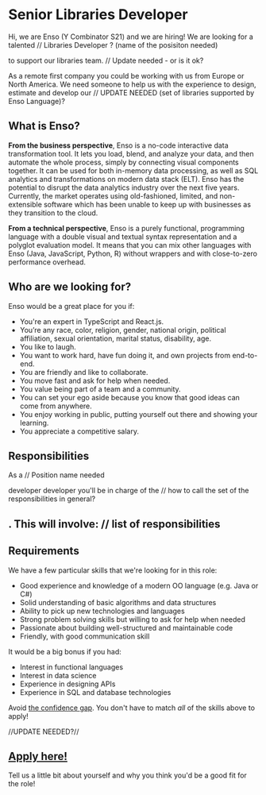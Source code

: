 # Senior Libraries Developer
Hi, we are Enso (Y Combinator S21) and we are hiring! We are looking for a talented 
// Libraries Developer ? (name of the posisiton needed)

to support our libraries team. 
// Update needed - or is it ok?

As a remote first company you could be working with us from Europe or North America. We need someone to help us with the experience to design, estimate and develop our 
// UPDATE NEEDED (set of libraries supported by Enso Language)?

## What is Enso?
**From the business perspective**, Enso is a no-code interactive data transformation tool. It lets you load, blend, and analyze your data, and then  automate the whole process, simply by connecting visual components together. It can be used for both in-memory data processing, as well as SQL analytics and transformations on modern data stack (ELT). Enso has the potential to disrupt the data analytics industry over the next five years. 
Currently, the market operates using old-fashioned, limited, and non-extensible software which has been unable to keep up with businesses as they transition to the cloud.

**From a technical perspective**, Enso is a purely functional, programming language with a double visual and textual syntax representation and a polyglot
evaluation model. It means that you can mix other languages with Enso (Java, JavaScript, Python, R) without wrappers and with close-to-zero performance overhead.

## Who are we looking for?
Enso would be a great place for you if:
- You're an expert in TypeScript and React.js.
- You’re any race, color, religion, gender, national origin, political affiliation, 
  sexual orientation, marital status, disability, age.
- You like to laugh.
- You want to work hard, have fun doing it, and own projects from end-to-end.
- You are friendly and like to collaborate.
- You move fast and ask for help when needed.
- You value being part of a team and a community.
- You can set your ego aside because you know that good ideas can come from anywhere.
- You enjoy working in public, putting yourself out there and showing your learning.
- You appreciate a competitive salary.

## Responsibilities
As a 
// Position name needed

developer developer you'll be in charge of the 
// how to call the set of the responsibilities in general?

. This will involve:
// list of responsibilities
- 


## Requirements
We have a few particular skills that we're looking for in this role:

- Good experience and knowledge of a modern OO language (e.g. Java or C#)
- Solid understanding of basic algorithms and data structures
- Ability to pick up new technologies and languages
- Strong problem solving skills but willing to ask for help when needed
- Passionate about building well-structured and maintainable code
- Friendly, with good communication skill

It would be a big bonus if you had:

- Interest in functional languages
- Interest in data science
- Experience in designing APIs
- Experience in SQL and database technologies

Avoid [the confidence gap](https://www.forbes.com/sites/womensmedia/2014/04/28/act-now-to-shrink-the-confidence-gap/).
You don't have to match _all_ of the skills above to apply!


//UPDATE NEEDED?//
## [Apply here!](https://airtable.com/shrLT2x66UuyAI19B)

Tell us a little bit about yourself and why you think you'd be a good fit for the role!